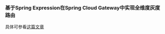 ### 基于Spring Expression在Spring Cloud Gateway中实现全维度灰度路由

具体可参看[这篇文章](https://mp.weixin.qq.com/s?__biz=MzUxMjkyOTQ3NA==&tempkey=MTAyOF9FSm9HMTYremsvbURKM2JsRjNpVW1yb29ITERJdS16NUdhQ0ZBTmk4MWlTb19vRVZTM0ZBdjhFTlg5MjNUTkJyQlhqbTE4aDByNDJNdnBrY3hEQVdnUndRNFJwajdRVkJMS2cxVkFZYWFQMnB4SXBDMzJmRnp6Sko2cXEydWlZaUxRd3NtRFp4NURIN1V3MURuLTZZc3lVZ2Nfa29PNWhaTGMzYm5Bfn4%3D&chksm=795dba844e2a3392be8b154db7d4ebd20731d2a200240a93ba37ef38ad1d90a60ebd196b06fa&mpshare=1&scene=1&srcid=0929NmkTwzKNabdESBLqNWmt&sharer_sharetime=1569740406399&sharer_shareid=8a1d8eebff827668e0ab3606a7574ba9#wechat_redirect)

